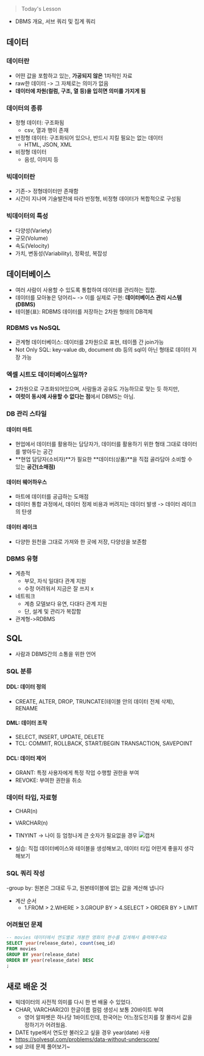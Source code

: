 > Today's Lesson
- DBMS 개요, 서브 쿼리 및 집계 쿼리


## 데이터

### 데이터란
- 어떤 값을 포함하고 있는, **가공되지 않은** 1차적인 자료
- raw한 데이터 -> 그 자체로는 의미가 없음
- **데이터에 차원(컬럼, 구조, 열 등)을 입히면 의미를 가지게 됨**

### 데이터의 종류
- 정형 데이터: 구조화됨
  - csv, 열과 행이 존재
- 반정형 데이터: 구조화되어 있으나, 반드시 지킬 필요는 없는 데이터
  - HTML, JSON, XML
- 비정형 데이터
  - 음성, 이미지 등

### 빅데이터란
- 기존-> 정형데이터만 존재함
- 시간이 지나며 기술발전에 따라 반정형, 비정형 데이터가 복합적으로 구성됨

### 빅데이터의 특성
- 다양성(Variety)
- 규모(Volume)
- 속도(Velocity)
- 가치, 변동성(Variability), 정확성, 복잡성

## 데이터베이스
- 여러 사람이 사용할 수 있도록 통합하여 데이터를 관리하는 집합.
- 데이터를 모아놓은 덩어리~
  -> 이를 실제로 구현: **데이터베이스 관리 시스템(DBMS)**
- 테이블(표): RDBMS 데이터를 저장하는 2차원 형태의 DB객체  

### RDBMS vs NoSQL
- 관계형 데이터베이스: 데이터를 2차원으로 표현, 테이플 간 join가능
- Not Only SQL: key-value db, document db 등의 sql이 아닌 형태로 데이터 저장 가능

### 엑셀 시트도 데이터베이스일까?
- 2차원으로 구조화되어있으며, 사람들과 공유도 가능하므로 맞는 듯 하지만,
- **여럿이 동시에 사용할 수 없다는 점**에서 DBMS는 아님.

### DB 관리 스타일

#### 데이터 마트
- 현업에서 데이터를 활용하는 담당자가, 데이터를 활용하기 위한 형태 그대로 데이터를 쌓아두는 공간
- **현업 담당자(소비자)**가 필요한 **데이터(상품)**을 직접 골라담아 소비할 수 있는 **공간(소매점)**

#### 데이터 웨어하우스
- 마트에 데이터를 공급하는 도매점
- 데이터 통합 과정에서, 데이터 정제 비용과 버려지는 데이터 발생
  -> 데이터 레이크의 탄생

#### 데이터 레이크
- 다양한 원천을 그대로 가져와 한 곳에 저장, 다양성을 보존함

### DBMS 유형

- 계층적
  - 부모, 자식 일대다 관계 지원
  - 수정 어려워서 지금은 잘 쓰지 x
- 네트워크
  - 계층 모델보다 유연, 다대다 관계 지원
  - 단, 설계 및 관리가 복잡함
- 관계형->RDBMS

## SQL
- 사람과 DBMS간의 소통을 위한 언어

### SQL 분류

#### DDL: 데이터 정의
- CREATE, ALTER, DROP, TRUNCATE(테이블 안의 데이터 전체 삭제), RENAME

#### DML: 데이터 조작
- SELECT, INSERT, UPDATE, DELETE
- TCL: COMMIT, ROLLBACK, START/BEGIN TRANSACTION, SAVEPOINT

#### DCL: 데이터 제어
- GRANT: 특정 사용자에게 특정 작업 수행할 권한을 부여
- REVOKE: 부여한 권한을 취소


### 데이터 타입, 자료형
- CHAR(n)
- VARCHAR(n)
- TINYINT -> 나이 등 엄청나게 큰 숫자가 필요없을 경우
![캡처](https://github.com/user-attachments/assets/c1f8baff-0d4d-4951-af54-b82f08ee53cd)

- 실습: 직접 데이터베이스와 테이블을 생성해보고, 데이터 타입 어떤게 좋을지 생각해보기

### SQL 쿼리 작성
-group by: 원본은 그대로 두고, 원본테이블에 없는 값을 계산해 냅니다 
- 계산 순서
  - 1.FROM > 2.WHERE > 3.GROUP BY > 4.SELECT  > ORDER BY > LIMIT

### 어려웠던 문제

```sql
-- movies 데이터에서 연도별로 개봉한 영화의 편수를 집계해서 출력해주세요
SELECT year(release_date), count(seq_id)
FROM movies
GROUP BY year(release_date)
ORDER BY year(release_date) DESC
;
```

## 새로 배운 것
- 빅데이터의 사전적 의미를 다시 한 번 배울 수 있었다.
- CHAR, VARCHAR(20) 한글이름 컬럼 생성시 보통 20바이트 부여
  - 영어 알파벳은 하나당 1바이트인데, 한국어는 어느정도인지를 잘 몰라서 값을 정하기가 어려웠음.
- DATE type에서 연도만 불러오고 싶을 경우 year(date) 사용
- https://solvesql.com/problems/data-without-underscore/
- sql 코테 문제 풀어보기~
